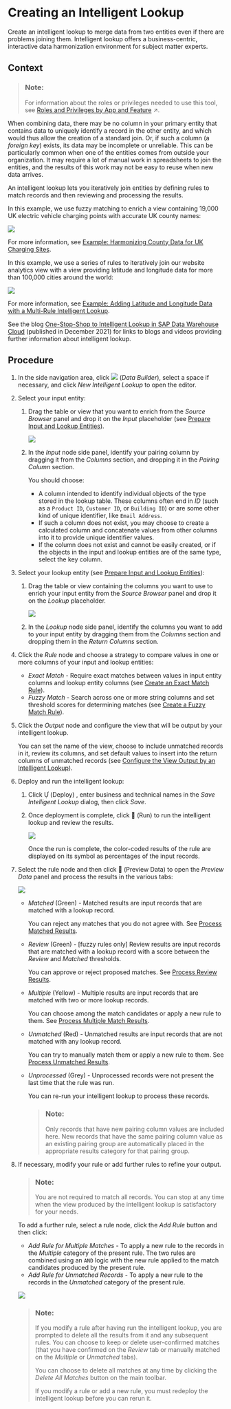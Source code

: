 <!-- loio8f29f801faea4d48816d0339777f9d16 -->

<link rel="stylesheet" type="text/css" href="../css/sap-icons.css"/>

# Creating an Intelligent Lookup

Create an intelligent lookup to merge data from two entities even if there are problems joining them. Intelligent lookup offers a business-centric, interactive data harmonization environment for subject matter experts.



## Context

> ### Note:  
> For information about the roles or privileges needed to use this tool, see [Roles and Privileges by App and Feature](https://help.sap.com/viewer/9f804b8efa8043539289f42f372c4862/cloud/en-US/2d8b7d04dcae402f911d119437ce0a74.html "Review the standard roles and the privileges needed to access apps, tools, and other features of SAP Datasphere.") :arrow_upper_right:.

When combining data, there may be no column in your primary entity that contains data to uniquely identify a record in the other entity, and which would thus allow the creation of a standard join. Or, if such a column \(a *foreign key*\) exists, its data may be incomplete or unreliable. This can be particularly common when one of the entities comes from outside your organization. It may require a lot of manual work in spreadsheets to join the entities, and the results of this work may not be easy to reuse when new data arrives.

An intelligent lookup lets you iteratively join entities by defining rules to match records and then reviewing and processing the results.

In this example, we use fuzzy matching to enrich a view containing 19,000 UK electric vehicle charging points with accurate UK county names:

![](images/IL_Counties_Example_28d1c51.png)

For more information, see [Example: Harmonizing County Data for UK Charging Sites](example-harmonizing-county-data-for-uk-charging-sites-4995ae3.md).

In this example, we use a series of rules to iteratively join our website analytics view with a view providing latitude and longitude data for more than 100,000 cities around the world:

![](images/IL_Multi-Rule_Example_d8d7134.png)

For more information, see [Example: Adding Latitude and Longitude Data with a Multi-Rule Intelligent Lookup](example-adding-latitude-and-longitude-data-with-a-multi-rule-int-dfd5ffd.md).

See the blog [One-Stop-Shop to Intelligent Lookup in SAP Data Warehouse Cloud](https://blogs.sap.com/2021/12/21/one-stop-shop-to-intelligent-lookup-in-sap-data-warehouse-cloud/) \(published in December 2021\) for links to blogs and videos providing further information about intelligent lookup.



## Procedure

1.  In the side navigation area, click ![](../Creating-Finding-Sharing-Objects/images/Data_Builder_f73dc45.png) \(*Data Builder*\), select a space if necessary, and click *New Intelligent Lookup* to open the editor.

2.  Select your input entity:

    1.  Drag the table or view that you want to enrich from the *Source Browser* panel and drop it on the *Input* placeholder \(see [Prepare Input and Lookup Entities](prepare-input-and-lookup-entities-1fc32b5.md)\).

        ![](images/il-ex-3-add-input_464de5c.png)

    2.  In the *Input* node side panel, identify your pairing column by dragging it from the *Columns* section, and dropping it in the *Pairing Column* section.

        You should choose: 

        -   A column intended to identify individual objects of the type stored in the lookup table. These columns often end in *ID* \(such as a `Product ID`, `Customer ID`, or `Building ID`\) or are some other kind of unique identifier, like `Email Address`.
        -   If such a column does not exist, you may choose to create a calculated column and concatenate values from other columns into it to provide unique identifier values.
        -   If the column does not exist and cannot be easily created, or if the objects in the input and lookup entities are of the same type, select the key column.


3.  Select your lookup entity \(see [Prepare Input and Lookup Entities](prepare-input-and-lookup-entities-1fc32b5.md)\):

    1.  Drag the table or view containing the columns you want to use to enrich your input entity from the *Source Browser* panel and drop it on the *Lookup* placeholder.

        ![](images/il-ex-5-lookup_e7f2ab1.png)

    2.  In the *Lookup* node side panel, identify the columns you want to add to your input entity by dragging them from the *Columns* section and dropping them in the *Return Columns* section.


4.  Click the *Rule* node and choose a strategy to compare values in one or more columns of your input and lookup entities:

    -   *Exact Match* - Require exact matches between values in input entity columns and lookup entity columns \(see [Create an Exact Match Rule](create-an-exact-match-rule-897d26c.md)\).
    -   *Fuzzy Match* - Search across one or more string columns and set threshold scores for determining matches \(see [Create a Fuzzy Match Rule](create-a-fuzzy-match-rule-b063518.md)\).

5.  Click the *Output* node and configure the view that will be output by your intelligent lookup.

    You can set the name of the view, choose to include unmatched records in it, review its columns, and set default values to insert into the return columns of unmatched records \(see [Configure the View Output by an Intelligent Lookup](configure-the-view-output-by-an-intelligent-lookup-aa11efb.md)\).

6.  Deploy and run the intelligent lookup:

    1.  Click <span class="SAP-icons"></span> \(Deploy\) , enter business and technical names in the *Save Intelligent Lookup* dialog, then click *Save*.

    2.  Once deployment is complete, click <span class="FPA-icons"></span> \(Run\) to run the intelligent lookup and review the results.

        ![](images/IL_Counties_Example_-_Normal_Width_b2f02fe.png)

        Once the run is complete, the color-coded results of the rule are displayed on its symbol as percentages of the input records.


7.  Select the rule node and then click <span class="FPA-icons"></span> \(Preview Data\) to open the *Preview Data* panel and process the results in the various tabs:

    ![](images/IL_Results_-_Multiple_90ceef5.png)

    -   *Matched* \(Green\) - Matched results are input records that are matched with a lookup record. 

        You can reject any matches that you do not agree with. See [Process Matched Results](process-matched-results-f3d98b1.md).

    -   *Review* \(Green\) - \[fuzzy rules only\] Review results are input records that are matched with a lookup record with a score between the *Review* and *Matched* thresholds. 

        You can approve or reject proposed matches. See [Process Review Results](process-review-results-dc05926.md).

    -   *Multiple* \(Yellow\) - Multiple results are input records that are matched with two or more lookup records. 

        You can choose among the match candidates or apply a new rule to them. See [Process Multiple Match Results](process-multiple-match-results-cb2b78a.md).

    -   *Unmatched* \(Red\) - Unmatched results are input records that are not matched with any lookup record. 

        You can try to manually match them or apply a new rule to them. See [Process Unmatched Results](process-unmatched-results-35fbb44.md).

    -   *Unprocessed* \(Grey\) - Unprocessed records were not present the last time that the rule was run. 

        You can re-run your intelligent lookup to process these records.

        > ### Note:  
        > Only records that have new pairing column values are included here. New records that have the same pairing column value as an existing pairing group are automatically placed in the appropriate results category for that pairing group.


8.  If necessary, modify your rule or add further rules to refine your output.

    > ### Note:  
    > You are not required to match all records. You can stop at any time when the view produced by the intelligent lookup is satisfactory for your needs.

    To add a further rule, select a rule node, click the *Add Rule* button and then click:

    -   *Add Rule for Multiple Matches* - To apply a new rule to the records in the *Multiple* category of the present rule. The two rules are combined using an `AND` logic with the new rule applied to the match candidates produced by the present rule.
    -   *Add Rule for Unmatched Records* - To apply a new rule to the records in the *Unmatched* category of the present rule.

    ![](images/IL_Counties_Example_-_Add_New_Rule_eb33bfc.png)

    > ### Note:  
    > If you modify a rule after having run the intelligent lookup, you are prompted to delete all the results from it and any subsequent rules. You can choose to keep or delete user-confirmed matches \(that you have confirmed on the *Review* tab or manually matched on the *Multiple* or *Unmatched* tabs\).
    > 
    > You can choose to delete all matches at any time by clicking the *Delete All Matches* button on the main toolbar.
    > 
    > If you modify a rule or add a new rule, you must redeploy the intelligent lookup before you can rerun it.


